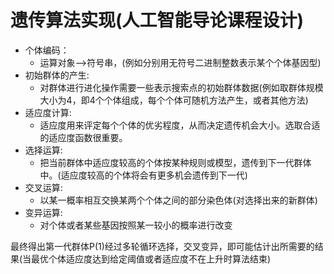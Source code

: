 # 遗传算法实现(人工智能导论课程设计)

  - 个体编码：
    - 运算对象-->符号串，(例如分别用无符号二进制整数表示某个个体基因型)
  - 初始群体的产生:
    - 对群体进行进化操作需要一些表示搜索点的初始群体数据(例如取群体规模大小为4，即4个个体组成，每个个体可随机方法产生，或者其他方法)
  - 适应度计算:
    - 适应度用来评定每个个体的优劣程度，从而决定遗传机会大小。选取合适的适应度函数很重要。
  - 选择运算:
    - 把当前群体中适应度较高的个体按某种规则或模型，遗传到下一代群体中。(适应度较高的个体将会有更多机会遗传到下一代)
  - 交叉运算:
    - 以某一概率相互交换某两个个体之间的部分染色体(对选择出来的新群体)
  - 变异运算:
    - 对个体或者某些基因按照某一较小的概率进行改变

最终得出第一代群体P(1)经过多轮循环选择，交叉变异，即可能估计出所需要的结果(当最优个体适应度达到给定阈值或者适应度不在上升时算法结束)